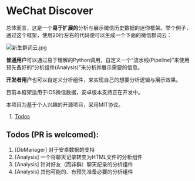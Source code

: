 # WeChat Discover
总体而言，这是一个**易于扩展的**分析与展示微信历史数据的迷你框架。举个例子，通过这个框架，使用20行左右的代码便可以生成一个下面的微信群词云：

![新生群词云.jpg]()

**普通用户**可以通过易于理解的Python调用，自定义一个“流水线(Pipeline)”来使用预先备好的“分析组件(Analysis)”来分析并展示需要的信息。

**开发者用户**也可以自定义分析组件，来实现自己的想要分析逻辑与展示效果。

目前本框架适用于iOS微信数据，安卓版本支持正在开发中。

本项目为基于个人兴趣的开源项目，采用MIT协议。

1. [Todos](#todos-pr-is-welcomed)

## Todos (PR is welcomed):
1. [DbManager] 对于安卓数据的支持
2. [Analysis] 一个将聊天记录转变为HTML文件的分析组件
3. [Analysis] 针对好友（而非群）聊天纪录的分析组件
4. [Analysis] 其他可能的、有预先准备必要的分析组件